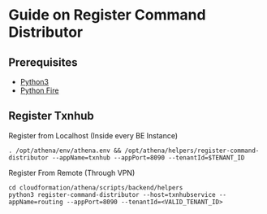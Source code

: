 # Guide on Register Command Distributor

## Prerequisites

- [Python3](https://www.python.org/downloads/)
- [Python Fire](https://github.com/google/python-fire)

## Register Txnhub

Register from Localhost (Inside every BE Instance)

```
. /opt/athena/env/athena.env && /opt/athena/helpers/register-command-distributor --appName=txnhub --appPort=8090 --tenantId=$TENANT_ID

```

Register From Remote (Through VPN)

```
cd cloudformation/athena/scripts/backend/helpers
python3 register-command-distributor --host=txnhubservice --appName=routing --appPort=8090 --tenantId=<VALID_TENANT_ID>
```
